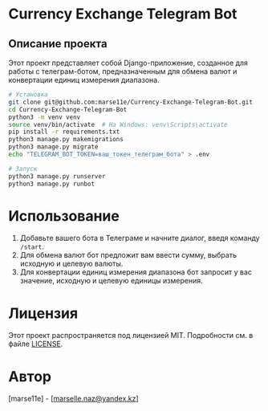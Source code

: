 # Currency Exchange Telegram Bot

## Описание проекта

Этот проект представляет собой Django-приложение, созданное для работы с телеграм-ботом, предназначенным для обмена валют и конвертации единиц измерения диапазона.

```bash
# Установка
git clone git@github.com:marse11e/Currency-Exchange-Telegram-Bot.git
cd Currency-Exchange-Telegram-Bot
python3 -m venv venv
source venv/bin/activate  # На Windows: venv\Scripts\activate
pip install -r requirements.txt
python3 manage.py makemigrations
python3 manage.py migrate
echo "TELEGRAM_BOT_TOKEN=ваш_токен_телеграм_бота" > .env

# Запуск
python3 manage.py runserver
python3 manage.py runbot
```

# Использование
1. Добавьте вашего бота в Телеграме и начните диалог, введя команду `/start`.
2. Для обмена валют бот предложит вам ввести сумму, выбрать исходную и целевую валюты.
3. Для конвертации единиц измерения диапазона бот запросит у вас значение, исходную и целевую единицы измерения.

# Лицензия
Этот проект распространяется под лицензией MIT. Подробности см. в файле [LICENSE](LICENSE).

# Автор
[marse11e] - [marselle.naz@yandex.kz]